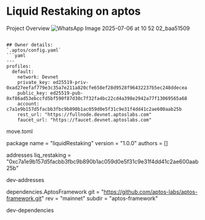 # Liquid Restaking on aptos


Project Overview 
![WhatsApp Image 2025-07-06 at 10 52 02_baa51509](https://github.com/user-attachments/assets/c6f917bd-de36-4a64-bfa6-7e91f5e8ff6f)

```

## Owner details: 
`.aptos/config.yaml`
```yaml
---
profiles:
  default:
    network: Devnet
    private_key: ed25519-priv-0xad27eefaf779e3c35a7e211a820cfe658ef28d9528f96432237b5ec248ddecea
    public_key: ed25519-pub-0xf86ad53ebccfd5bf590f87d30c7f32fa4bc22cd4a398e2942a77f13069565a68
    account: c7a1e9b157d5facbb3fbc9b890b1ac059d0e5f31c9e31f4dd41c2ae600aab25b
    rest_url: "https://fullnode.devnet.aptoslabs.com"
    faucet_url: "https://faucet.devnet.aptoslabs.com"

```

move.toml

package
name = "liquidRestaking"
version = "1.0.0"
authors = []

addresses
liq_restaking = "0xc7a1e9b157d5facbb3fbc9b890b1ac059d0e5f31c9e31f4dd41c2ae600aab25b"

dev-addresses

dependencies.AptosFramework
git = "https://github.com/aptos-labs/aptos-framework.git"
rev = "mainnet"
subdir = "aptos-framework"

dev-dependencies


